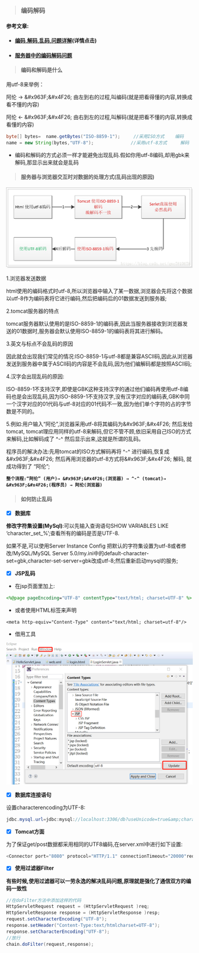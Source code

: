 > ### 编码解码

#### **参考文章:**

* #### [编码,解码,乱码,问题详解](https://blog.csdn.net/Marksinoberg/article/details/52254401)\(详情点击\)
* #### [服务器中的编码解码问题](https://blog.csdn.net/qwe5810658/article/details/80297383)

> #### **编码和解码是什么**

用utf-8来举例：

阿伦 → &\#x963F;&\#x4F26; 由左到右的过程,叫编码\(就是把看得懂的内容,转换成看不懂的内容\)

阿伦 ← &\#x963F;&\#x4F26; 由右到左的过程,叫解码\(就是把看不懂的内容,转换成看懂的内容\)

```java
byte[] bytes=  name.getBytes("ISO-8859-1");     //采用ISO方式    编码
name = new String(bytes,"UTF-8");              //采用utf-8方式     解码
```

* 编码和解码的方式必须一样才能避免出现乱码.假如你用utf-8编码,却用gbk来解码,那显示出来就会是乱码

> #### 服务器与浏览器交互时对数据的处理方式\(乱码出现的原因\)

![](/assets/b2.png)

1.浏览器发送数据

html使用的编码格式时utf-8,所以浏览器中输入了某一数据,浏览器会先将这个数据以utf-8作为编码表将它进行编码,然后把编码后的01数据发送到服务器;

2.tomcat服务器的特点

tomcat服务器默认使用的是ISO-8859-1的编码表,因此当服务器接收到浏览器发送的01数据时,服务器会默认使用ISO-8859-1的编码表将其进行解码。

3.英文与标点不会乱码的原因

因此就会出现我们常见的情况:ISO-8859-1与utf-8都是兼容ASCII码,因此从浏览器发送到服务器中属于ASCII码的内容是不会乱码,因为他们编解码都是按照ASCII码;

4.汉字会出现乱码的原因:

ISO-8859-1不支持汉字,即使是GBK这种支持汉字的通过他们编码再使用utf-8编码也是会出现乱码,因为ISO-8859-1不支持汉字,没有汉字对应的编码表,GBK中同一个汉字对应的01代码与utf-8对应的01代码不一致,因为他们单个字符的占的字节数是不同的。

5.例如:用户输入“阿伦”,浏览器采用utf-8将其编码为&\#x963F;&\#x4F26; 然后发给tomcat, tomcat理应用同样的utf-8来解码,但它不管不顾,依旧采用自己ISO的方式来解码,比如解码成了 ^-^ 然后显示出来,这就是所谓的乱码。

程序员的解决办法:先用tomcat的ISO方式解码再将 ^-^ 进行编码,恢复成 &\#x963F;&\#x4F26; 然后再用浏览器的utf-8方式将&\#x963F;&\#x4F26; 解码, 就成功得到了 “阿伦”;

**`整个流程:“阿伦” (用户)→ &#x963F;&#x4F26;(浏览器) → ^-^ (tomcat)→ &#x963F;&#x4F26;(程序员) → 阿伦(浏览器)`**

> #### 如何防止乱码

* [x] **数据库**

**修改字符集设置\(MySql\)**:可以先输入查询语句SHOW VARIABLES LIKE ‘character\_set\_%’;查看所有的编码是否是UTF-8.

如果不是,可以使用Server Instance Config 把默认的字符集设置为utf-8或者修改/MySQL/MySQL Server 5.0/my.ini中的default-character-set=gbk,character-set-server=gbk改成utf-8;然后重新启动mysql的服务;

* [x] **JSP乱码**

* 在jsp页面里加上:

```jsp
<%@page pageEncoding="UTF-8" contentType="text/html; charset=UTF-8" %>
```

* 或者使用HTML标签来声明

```
<meta http-equiv="Content-Type" content="text/html; charset=utf-8"/>
```

* 借用工具

![](/assets/b1.png)

* [x] **数据库连接语句**

设置characterencoding为UTF-8:

```java
jdbc.mysql.url=jdbc:mysql://localhost:3306/db?useUnicode=true&amp;characterEncoding=UTF8
```

* [x] **Tomcat方面**

为了保证get/post数据都采用相同的UTF8编码,在server.xml中进行如下设置:

```java
<Connector port="8080" protocol="HTTP/1.1" connectionTimeout="20000"redirectPort="8443" URIEncoding="UTF-8" />
```

* [x] **使用过滤器Filter**

**有些时候,使用过滤器可以一劳永逸的解决乱码问题,原理就是强化了通信双方的编码一致性**

```java
//在doFilter方法中添加这样的代码
HttpServletRequest request = (HttpServletRequest )req;
HttpServletResponse response = (HttpServletResponse )resp;
request.setCharacterEncoding("UTF-8");
response.setHeader("Content-Type:text/htmlcharset=UTF-8");
response.setCharacterEncoding("UTF-8");
//放行
chain.doFilter(request,response);
```




